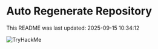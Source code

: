 # Auto Regenerate Repository

This README was last updated: 2025-09-15 10:34:12

 ![TryHackMe](https://tryhackme.com/badge/533634)